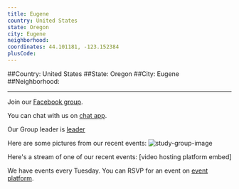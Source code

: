 ```yaml
---
title: Eugene
country: United States
state: Oregon
city: Eugene
neighborhood: 
coordinates: 44.101181, -123.152384
plusCode:
---
```


##Country: United States
##State: Oregon
##City: Eugene
##Neighborhood: 
*****
Join our [Facebook group](https://www.facebook.com/groups/free.code.camp.eugene).

You can chat with us on [chat app]().

Our Group leader is [leader]()

Here are some pictures from our recent events:
![study-group-image]()

Here's a stream of one of our recent events:
[video hosting platform embed]

We have events every Tuesday. You can RSVP for an event on [event platform]().

